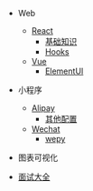 - Web

  <!-- - [Angular](Angular/ "Angular") -->

  - [React](React/ "React")
    - [基础知识](React/basic "基础知识")
    - [Hooks](React/hooks "React Hooks")
  - [Vue](Vue/ "Vue")
    - [ElementUI](Vue/ElmentUI "ElmentUI")

<!-- - [Koa](Koa/ "Koa") -->

- 小程序

  - [Alipay](Alipay/ "支付宝小程序")
    - [其他配置](Alipay/config "支付宝小程序其他配置")
  - [Wechat](Wechat/ "微信小程序")
    - [wepy](Wechat/wepy "微信小程序")

- 图表可视化

  <!-- - [基础知识](Charts/Basic "基础知识") -->
  <!-- - [D3](Charts/d3 "D3") -->
  <!-- - [ThreeJS](Charts/ThreeJs "ThreeJs") -->

<!-- - 数据 -->

- [面试大全](Interview/ "面试大全")
